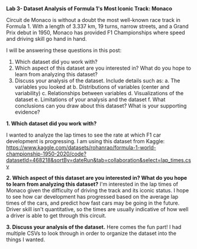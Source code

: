 **Lab 3- Dataset Analysis of Formula 1's Most Iconic Track: Monaco**

Circuit de Monaco is without a doubt the most well-known race track in Formula 1. With a length of 3.337 km, 19 turns, narrow streets, and a Grand Prix debut in 1950, Monaco has provided F1 Championships where speed and driving skill go hand in hand. 

I will be answering these questions in this post:

1. Which dataset did you work with?
2. Which aspect of this dataset are you interested in? What do you hope to learn from analyzing this dataset?
3. Discuss your analysis of the dataset. Include details such as:
    a. The variables you looked at
    b. Distributions of variables (center and variability)
    c. Relationships between variables
    d. Visualizations of the dataset
    e. Limitations of your analysis and the dataset
    f. What conclusions can you draw about this dataset? What is your supporting evidence?

**1. Which dataset did you work with?**

I wanted to analyze the lap times to see the rate at which F1 car development is progressing. I am using this dataset from Kaggle: https://www.kaggle.com/datasets/rohanrao/formula-1-world-championship-1950-2020/code?datasetId=468218&sortBy=dateRun&tab=collaboration&select=lap_times.csv

**2. Which aspect of this dataset are you interested in? What do you hope to learn from analyzing this dataset?**
I'm interested in the lap times of Monaco given the difficulty of driving the track and its iconic status. I hope to see how car development has progressed based on the average lap times of the cars, and predict how fast cars may be going in the future. Driver skill isn't quantitative, so the times are usually indicative of how well a driver is able to get through this circuit.

**3. Discuss your analysis of the dataset.**
Here comes the fun part! I had multiple CSVs to look through in order to organize the dataset into the things I wanted. 



